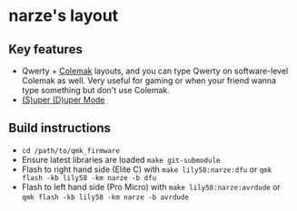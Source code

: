# narze's layout

## Key features

- Qwerty + [Colemak](https://colemak.com) layouts, and you can type Qwerty on software-level Colemak as well. Very useful for gaming or when your friend wanna type something but don't use Colemak.
- [(S)uper (D)uper Mode](/users/narze/readme.md)

## Build instructions

- `cd /path/to/qmk_firmware`
- Ensure latest libraries are loaded `make git-submodule`
- Flash to right hand side (Elite C) with `make lily58:narze:dfu` or `qmk flash -kb lily58 -km narze -b dfu`
- Flash to left hand side (Pro Micro) with `make lily58:narze:avrdude` or `qmk flash -kb lily58 -km narze -b avrdude`
